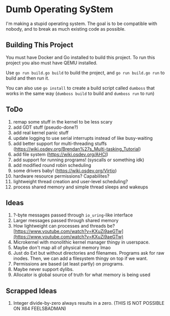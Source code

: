 # Dumb Operating SyStem
I'm making a stupid operating system. The goal is to be compatible with nobody,
and to break as much existing code as possible.

## Building This Project
You must have Docker and Go installed to build this project. To run this project
you also must have QEMU installed.

Use `go run build.go build` to build the project, and `go run build.go run` to
build and then run it.

You can also use `go install` to create a build script called `dumboss` that works
in the same way (`dumboss build` to build and `dumboss run` to run)

## ToDo
1. remap some stuff in the kernel to be less scary
2. add GDT stuff (pseudo-done?)
3. add real kernel panic stuff
4. update logging to use serial interrupts instead of like busy-waiting
5. add better support for multi-threading stuffs
   (https://wiki.osdev.org/Brendan%27s_Multi-tasking_Tutorial)
6. add file system (https://wiki.osdev.org/AHCI)
7. add support for running programs! (syscalls or something idk)
8. add modified round robin scheduling
9. some drivers baby! (https://wiki.osdev.org/Virtio)
0. hardware resource permissions? Capabilites?
1. lightweight thread creation and user-level scheduling?
2. process shared memory and simple thread sleeps and wakeups

## Ideas
1. ?-byte messages passed through `io_uring`-like interface
2. Larger messages passed through shared memory
3. How lightweight can processes and threads be?
   [https://www.youtube.com/watch?v=KXuZi9aeGTw](https://www.youtube.com/watch?v=KXuZi9aeGTw)
4. Microkernel with monolithic kernel manager thingy in userspace.
5. Maybe don't map all of physical memory lmao
6. Just do Ext but without directories and filenames. Programs ask for raw inodes.
   Then, we can add a filesystem thingy on top if we want.
7. Permissions are based (at least partly) on programs.
8. Maybe never support dylibs.
9. Allocator is global source of truth for what memory is being used

## Scrapped Ideas
1. Integer divide-by-zero always results in a zero. (THIS IS NOT POSSIBLE ON X64 FEELSBADMAN)

